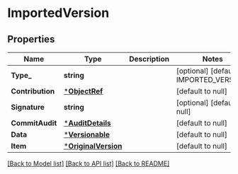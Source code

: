 # ImportedVersion

## Properties
Name | Type | Description | Notes
------------ | ------------- | ------------- | -------------
**Type_** | **string** |  | [optional] [default to IMPORTED_VERSION]
**Contribution** | [***ObjectRef**](ObjectRef.md) |  | [default to null]
**Signature** | **string** |  | [optional] [default to null]
**CommitAudit** | [***AuditDetails**](AuditDetails.md) |  | [default to null]
**Data** | [***Versionable**](Versionable.md) |  | [default to null]
**Item** | [***OriginalVersion**](OriginalVersion.md) |  | [default to null]

[[Back to Model list]](../README.md#documentation-for-models) [[Back to API list]](../README.md#documentation-for-api-endpoints) [[Back to README]](../README.md)

